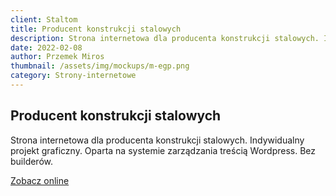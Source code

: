 ```yaml
---
client: Staltom
title: Producent konstrukcji stalowych
description: Strona internetowa dla producenta konstrukcji stalowych. Indywidualny projekt graficzny. Oparta na systemie zarządzania treścią Wordpress. Bez builderów.
date: 2022-02-08
author: Przemek Miros
thumbnail: /assets/img/mockups/m-egp.png
category: Strony-internetowe
---
```


## Producent konstrukcji stalowych

Strona internetowa dla producenta konstrukcji stalowych. Indywidualny projekt graficzny. Oparta na systemie zarządzania treścią Wordpress. Bez builderów.

<a href="https://staltom.com.pl/" title="Zobacz online" target="_blank" class="button" rel="nofollow">Zobacz online</a>